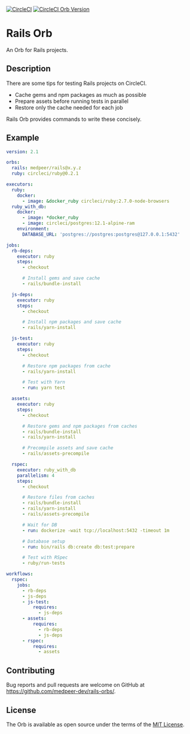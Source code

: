 [![CircleCI](https://circleci.com/gh/medpeer-dev/rails-orbs.svg?style=svg)](https://circleci.com/gh/medpeer-dev/rails-orbs)
[![CircleCI Orb Version](https://img.shields.io/endpoint.svg?url=https://badges.circleci.io/orb/medpeer/rails)](https://circleci.com/orbs/registry/orb/medpeer/rails)

# Rails Orb

An Orb for Rails projects.

## Description

There are some tips for testing Rails projects on CircleCI.

- Cache gems and npm packages as much as possible
- Prepare assets before running tests in parallel
- Restore only the cache needed for each job

Rails Orb provides commands to write these concisely.

## Example

```yaml
version: 2.1

orbs:
  rails: medpeer/rails@x.y.z
  ruby: circleci/ruby@0.2.1

executors:
  ruby:
    docker:
      - image: &docker_ruby circleci/ruby:2.7.0-node-browsers
  ruby_with_db:
    docker:
      - image: *docker_ruby
      - image: circleci/postgres:12.1-alpine-ram
    environment:
      DATABASE_URL: 'postgres://postgres:postgres@127.0.0.1:5432'

jobs:
  rb-deps:
    executor: ruby
    steps:
      - checkout

      # Install gems and save cache
      - rails/bundle-install

  js-deps:
    executor: ruby
    steps:
      - checkout

      # Install npm packages and save cache
      - rails/yarn-install

  js-test:
    executor: ruby
    steps:
      - checkout

      # Restore npm packages from cache
      - rails/yarn-install

      # Test with Yarn
      - run: yarn test

  assets:
    executor: ruby
    steps:
      - checkout

      # Restore gems and npm packages from caches
      - rails/bundle-install
      - rails/yarn-install

      # Precompile assets and save cache
      - rails/assets-precompile

  rspec:
    executor: ruby_with_db
    parallelism: 4
    steps:
      - checkout

      # Restore files from caches
      - rails/bundle-install
      - rails/yarn-install
      - rails/assets-precompile

      # Wait for DB
      - run: dockerize -wait tcp://localhost:5432 -timeout 1m

      # Database setup
      - run: bin/rails db:create db:test:prepare

      # Test with RSpec
      - ruby/run-tests

workflows:
  rspec:
    jobs:
      - rb-deps
      - js-deps
      - js-test:
          requires:
            - js-deps
      - assets:
          requires:
            - rb-deps
            - js-deps
      - rspec:
          requires:
            - assets
```

## Contributing

Bug reports and pull requests are welcome on GitHub at https://github.com/medpeer-dev/rails-orbs/.

## License

The Orb is available as open source under the terms of the [MIT License](https://opensource.org/licenses/MIT).
